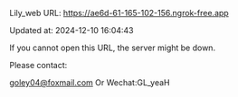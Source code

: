 Lily_web URL: https://ae6d-61-165-102-156.ngrok-free.app

Updated at: 2024-12-10 16:04:43

If you cannot open this URL, the server might be down.

Please contact: 

goley04@foxmail.com Or Wechat:GL_yeaH